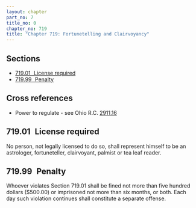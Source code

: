 ```yaml
---
layout: chapter
part_no: 7
title_no: 0
chapter_no: 719
title: "Chapter 719: Fortunetelling and Clairvoyancy"
---
```


## Sections

* [719.01   License required](#71901-license-required)
* [719.99   Penalty](#71999-penalty)

## Cross references

* Power to regulate - see Ohio R.C. [2911.16][ORC 2911.16]

## 719.01   License required

No person, not legally licensed to do so, shall represent himself to be an
astrologer, fortuneteller, clairvoyant, palmist or tea leaf reader.

## 719.99   Penalty

Whoever violates Section 719.01 shall be fined not more than five hundred dollars ($500.00) or
imprisoned not more than six months, or both. Each day such violation continues
shall constitute a separate offense.

[ORC 2911.16]:<https://codes.ohio.gov/ohio-revised-code/section-2911.16>
